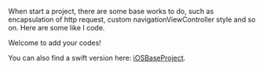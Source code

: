 When start a project, there are some base works to do, such as encapsulation of http request, custom navigationViewController style and so on. Here are some like I code.

Welcome to add your codes!

You can also find a swift version here: [iOSBaseProject](https://github.com/DingHub/iOSBaseProject
).
